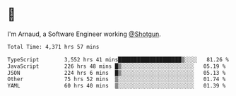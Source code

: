 # 👋

I'm Arnaud, a Software Engineer working [@Shotgun](https://shotgun.live).

<!--START_SECTION:waka-->

```txt
Total Time: 4,371 hrs 57 mins

TypeScript        3,552 hrs 41 mins████████████████████▒░░░░   81.26 %
JavaScript        226 hrs 48 mins █▒░░░░░░░░░░░░░░░░░░░░░░░   05.19 %
JSON              224 hrs 6 mins  █▒░░░░░░░░░░░░░░░░░░░░░░░   05.13 %
Other             75 hrs 52 mins  ▒░░░░░░░░░░░░░░░░░░░░░░░░   01.74 %
YAML              60 hrs 40 mins  ▒░░░░░░░░░░░░░░░░░░░░░░░░   01.39 %
```

<!--END_SECTION:waka-->

